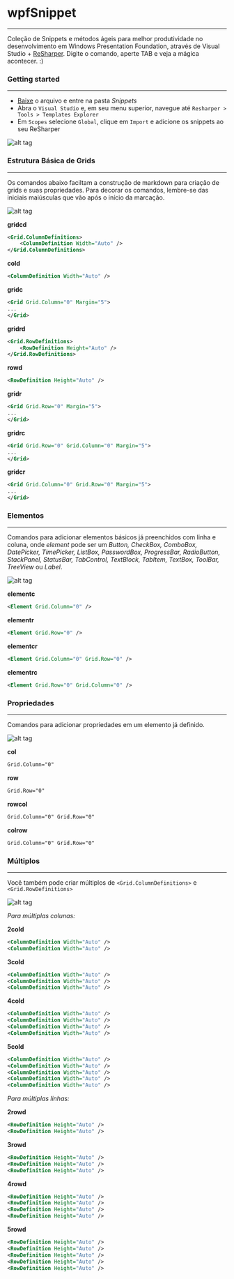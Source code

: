 # wpfSnippet
-----------------------------------
Coleção de Snippets e métodos ágeis para melhor produtividade no desenvolvimento em Windows Presentation Foundation, através de Visual Studio + [ReSharper](https://www.jetbrains.com/resharper/download/). Digite o comando, aperte TAB e veja a mágica acontecer. :)

### Getting started
------------------

- [Baixe](https://github.com/dotpegaso/wpfsnippet/archive/master.zip) o arquivo e entre na pasta *Snippets*
- Abra o `Visual Studio` e, em seu menu superior, navegue até `Resharper > Tools > Templates Explorer`
- Em `Scopes` selecione `Global`, clique em `Import` e adicione os snippets ao seu ReSharper

![alt tag](http://s18.postimg.org/bf2bzy8op/example.gif)


### Estrutura Básica de Grids
------------------
Os comandos abaixo faciltam a construção de markdown para criação de grids e suas propriedades.
Para decorar os comandos, lembre-se das iniciais maiúsculas que vão após o início da marcação.

![alt tag](http://s28.postimg.org/oofm0d4bh/estruturabasica.gif)

**gridcd**
~~~~~xml
<Grid.ColumnDefinitions>
    <ColumnDefinition Width="Auto" />
</Grid.ColumnDefinitions>
~~~~~

**cold**
~~~~~xml
<ColumnDefinition Width="Auto" />
~~~~~

**gridc**
~~~~~xml
<Grid Grid.Column="0" Margin="5">
...
</Grid>
~~~~~

**gridrd**
~~~~~xml
<Grid.RowDefinitions>
    <RowDefinition Height="Auto" />
</Grid.RowDefinitions>
~~~~~

**rowd**
~~~~~xml
<RowDefinition Height="Auto" />
~~~~~

**gridr**
~~~~~xml
<Grid Grid.Row="0" Margin="5">
...
</Grid>
~~~~~

**gridrc**
~~~~~xml
<Grid Grid.Row="0" Grid.Column="0" Margin="5">
...
</Grid>
~~~~~

**gridcr**
~~~~~xml
<Grid Grid.Column="0" Grid.Row="0" Margin="5">
...
</Grid>
~~~~~

### Elementos
------------------
Comandos para adicionar elementos básicos já preenchidos com linha e coluna, onde *element* pode ser um *Button, CheckBox, ComboBox, DatePicker, TimePicker, ListBox, PasswordBox, ProgressBar, RadioButton, StackPanel, StatusBar, TabControl, TextBlock, TabItem, TextBox, ToolBar, TreeView* ou *Label*.

![alt tag](http://s9.postimg.org/xkta58vv3/elementos.gif)

**elementc**
```xml
<Element Grid.Column="0" />
```

**elementr**
```xml
<Element Grid.Row="0" />
```

**elementcr**
```xml
<Element Grid.Column="0" Grid.Row="0" />
```

**elementrc**
```xml
<Element Grid.Row="0" Grid.Column="0" />
```

### Propriedades
------------------
Comandos para adicionar propriedades em um elemento já definido.

![alt tag](http://s29.postimg.org/jrgsasr5z/propriedades.gif)

**col**
```xml
Grid.Column="0"
```

**row**
```xml
Grid.Row="0"
```

**rowcol**
```xml
Grid.Column="0" Grid.Row="0"
```

**colrow**
```xml
Grid.Column="0" Grid.Row="0"
```

### Múltiplos
------------------
Você também pode criar múltiplos de `<Grid.ColumnDefinitions>` e  `<Grid.RowDefinitions>`

![alt tag](http://s17.postimg.org/xdzewvm2n/multiplos.gif)

*Para múltiplas colunas:*

**2cold**
~~~~~xml
<ColumnDefinition Width="Auto" />
<ColumnDefinition Width="Auto" />
~~~~~

**3cold**
~~~~~xml
<ColumnDefinition Width="Auto" />
<ColumnDefinition Width="Auto" />
<ColumnDefinition Width="Auto" />
~~~~~

**4cold**
~~~~~xml
<ColumnDefinition Width="Auto" />
<ColumnDefinition Width="Auto" />
<ColumnDefinition Width="Auto" />
<ColumnDefinition Width="Auto" />
~~~~~

**5cold**
~~~~~xml
<ColumnDefinition Width="Auto" />
<ColumnDefinition Width="Auto" />
<ColumnDefinition Width="Auto" />
<ColumnDefinition Width="Auto" />
<ColumnDefinition Width="Auto" />
~~~~~

*Para múltiplas linhas:*

**2rowd**
~~~~~xml
<RowDefinition Height="Auto" />
<RowDefinition Height="Auto" />
~~~~~

**3rowd**
~~~~~xml
<RowDefinition Height="Auto" />
<RowDefinition Height="Auto" />
<RowDefinition Height="Auto" />
~~~~~

**4rowd**
~~~~~xml
<RowDefinition Height="Auto" />
<RowDefinition Height="Auto" />
<RowDefinition Height="Auto" />
<RowDefinition Height="Auto" />
~~~~~

**5rowd**
~~~~~xml
<RowDefinition Height="Auto" />
<RowDefinition Height="Auto" />
<RowDefinition Height="Auto" />
<RowDefinition Height="Auto" />
<RowDefinition Height="Auto" />
~~~~~